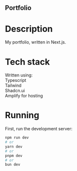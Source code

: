 ## Portfolio

# Description
My portfolio, written in Next.js.

# Tech stack
Written using:  
Typescript  
Tailwind  
Shadcn.ui  
Amplify for hosting  

# Running

First, run the development server:

```bash
npm run dev
# or
yarn dev
# or
pnpm dev
# or
bun dev
```
